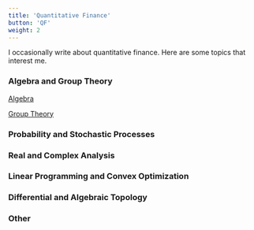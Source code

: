 ```yaml
---
title: 'Quantitative Finance'
button: 'QF'
weight: 2
---
```

I occasionally write about quantitative finance. Here are some topics that interest me.

### Algebra and Group Theory
[Algebra ](/post/math/algebra/reference/)

[Group Theory ](/post/math/grouptheory/reference/)

### Probability and Stochastic Processes

### Real and Complex Analysis

### Linear Programming and Convex Optimization

### Differential and Algebraic Topology

### Other
